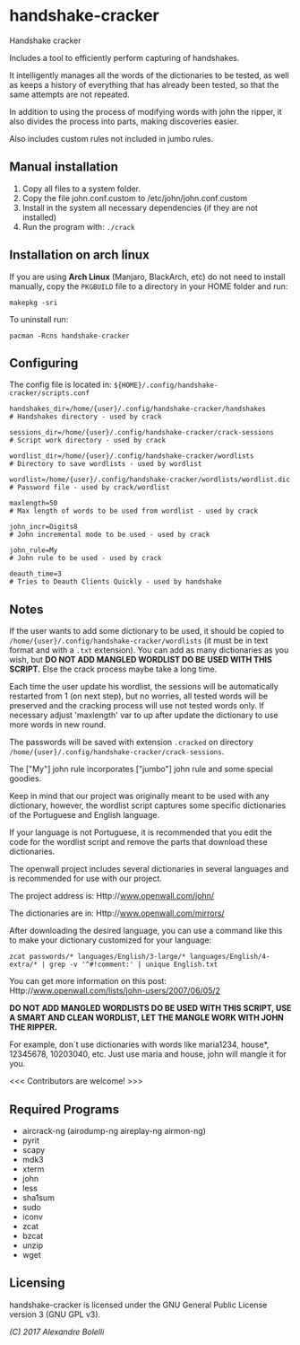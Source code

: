 # handshake-cracker


Handshake cracker

Includes a tool to efficiently perform capturing of handshakes.

It intelligently manages all the words of the dictionaries to be tested, as well as keeps a history of everything that has already been tested, so that the same attempts are not repeated.

In addition to using the process of modifying words with john the ripper, it also divides the process into parts, making discoveries easier.

Also includes custom rules not included in jumbo rules.


Manual installation
-------------------

1) Copy all files to a system folder.
2) Copy the file john.conf.custom to /etc/john/john.conf.custom
3) Install in the system all necessary dependencies (if they are not installed)
4) Run the program with:
   `./crack`


Installation on arch linux
--------------------------

If you are using __Arch Linux__ (Manjaro, BlackArch, etc) do not need to install manually, copy the `PKGBUILD` file to a directory in your HOME folder and run:

   `makepkg -sri`

To uninstall run:

   `pacman -Rcns handshake-cracker`


Configuring
-----------
The config file is located in: `${HOME}/.config/handshake-cracker/scripts.conf`

`handshakes_dir=/home/{user}/.config/handshake-cracker/handshakes         # Handshakes directory - used by crack`

`sessions_dir=/home/{user}/.config/handshake-cracker/crack-sessions       # Script work directory - used by crack`

`wordlist_dir=/home/{user}/.config/handshake-cracker/wordlists            # Directory to save wordlists - used by wordlist`

`wordlist=/home/{user}/.config/handshake-cracker/wordlists/wordlist.dic   # Password file - used by crack/wordlist`

`maxlength=50                                                             # Max length of words to be used from wordlist - used by crack`

`john_incr=Digits8                                                        # John incremental mode to be used - used by crack`

`john_rule=My                                                             # John rule to be used - used by crack`

`deauth_time=3                                                            # Tries to Deauth Clients Quickly - used by handshake`



Notes
-----

If the user wants to add some dictionary to be used, it should be copied to `/home/{user}/.config/handshake-cracker/wordlists` (it must be in text format and with a `.txt` extension). You can add as many dictionaries as you wish, but __DO NOT ADD MANGLED WORDLIST DO BE USED WITH THIS SCRIPT.__ Else the crack process maybe take a long time.

Each time the user update his wordlist, the sessions will be automatically restarted from 1 (on next step), but no worries, all tested words will be preserved and the cracking process will use not tested words only.
If necessary adjust 'maxlength' var to up after update the dictionary to use more words in new round.

The passwords will be saved with extension `.cracked` on directory `/home/{user}/.config/handshake-cracker/crack-sessions`.

The ["My"] john rule incorporates ["jumbo"] john rule and some special goodies.

Keep in mind that our project was originally meant to be used with any dictionary, however, the wordlist script captures some specific dictionaries of the Portuguese and English language.

If your language is not Portuguese, it is recommended that you edit the code for the wordlist script and remove the parts that download these dictionaries.

The openwall project includes several dictionaries in several languages and is recommended for use with our project.

The project address is:
Http://www.openwall.com/john/

The dictionaries are in:
Http://www.openwall.com/mirrors/

After downloading the desired language, you can use a command like this to make your dictionary customized for your language:

   `zcat passwords/* languages/English/3-large/* languages/English/4-extra/* | grep -v '^#!comment:' | unique English.txt`

You can get more information on this post:
Http://www.openwall.com/lists/john-users/2007/06/05/2

__DO NOT ADD MANGLED WORDLISTS DO BE USED WITH THIS SCRIPT, USE A SMART AND CLEAN WORDLIST, LET THE MANGLE WORK WITH JOHN THE RIPPER.__

For example, don´t use dictionaries with words like maria1234, house*, 12345678, 10203040, etc. Just use maria and house, john will mangle it for you.


<<< Contributors are welcome! >>>



Required Programs
-----------------

* aircrack-ng (airodump-ng aireplay-ng airmon-ng)
* pyrit
* scapy
* mdk3
* xterm
* john
* less
* sha1sum
* sudo
* iconv
* zcat
* bzcat
* unzip
* wget


Licensing
---------

handshake-cracker is licensed under the GNU General Public License version 3 (GNU GPL v3).

_(C) 2017 Alexandre Bolelli_
